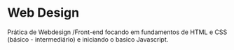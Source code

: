 # Web Design
 Prática de Webdesign /Front-end focando em fundamentos de HTML e CSS (básico - intermediário) e iniciando o basico Javascript. 
